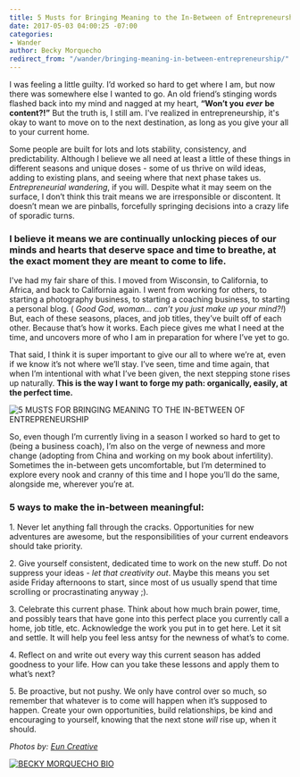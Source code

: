```yaml
---
title: 5 Musts for Bringing Meaning to the In-Between of Entrepreneurship
date: 2017-05-03 04:00:25 -07:00
categories:
- Wander
author: Becky Morquecho
redirect_from: "/wander/bringing-meaning-in-between-entrepreneurship/"
---
```


I was feeling a little guilty. I’d worked so hard to get where I am, but now there was somewhere else I wanted to go. An old friend’s stinging words flashed back into my mind and nagged at my heart, **“Won’t you** **_ever_** **be content?!”** But the truth is, I still am. I've realized in entrepreneurship, it's okay to want to move on to the next destination, as long as you give your all to your current home.

Some people are built for lots and lots stability, consistency, and predictability. Although I believe we all need at least a little of these things in different seasons and unique doses - some of us thrive on wild ideas, adding to existing plans, and seeing where that next phase takes us. _Entrepreneurial wandering_, if you will. Despite what it may seem on the surface, I don’t think this trait means we are irresponsible or discontent. It doesn’t mean we are pinballs, forcefully springing decisions into a crazy life of sporadic turns.

### **I believe it means we are continually unlocking pieces of our minds and hearts that deserve space and time to breathe, at the exact moment they are meant to come to life.**

I've had my fair share of this. I moved from Wisconsin, to California, to Africa, and back to California again. I went from working for others, to starting a photography business, to starting a coaching business, to starting a personal blog. ( _Good God, woman... can’t you just make up your mind?!_)  But, each of these seasons, places, and job titles, they’ve built off of each other. Because that’s how it works. Each piece gives me what I need at the time, and uncovers more of who I am in preparation for where I’ve yet to go.

That said, I think it is super important to give our all to where we’re at, even if we know it’s not where we’ll stay. I’ve seen, time and time again, that when I’m intentional with what I’ve been given, the next stepping stone rises up naturally. **This is the way I want to forge my path: organically, easily, at the perfect time.**

![5 MUSTS FOR BRINGING MEANING TO THE IN-BETWEEN OF ENTREPRENEURSHIP](https://yellow-blog-images.imgix.net/2017/05/TheFinerFewer-Final-070.jpg "5 MUSTS FOR BRINGING MEANING TO THE IN-BETWEEN OF ENTREPRENEURSHIP")

So, even though I’m currently living in a season I worked so hard to get to (being a business coach), I’m also on the verge of newness and more change (adopting from China and working on my book about infertility). Sometimes the in-between gets uncomfortable, but I’m determined to explore every nook and cranny of this time and I hope you’ll do the same, alongside me, wherever you’re at. 

### **5 ways to make the in-between meaningful:**

1\. Never let anything fall through the cracks. Opportunities for new adventures are awesome, but the responsibilities of your current endeavors should take priority.

2\. Give yourself consistent, dedicated time to work on the new stuff. Do not suppress your ideas - _let that creativity out_. Maybe this means you set aside Friday afternoons to start, since most of us usually spend that time scrolling or procrastinating anyway ;).

3\. Celebrate this current phase. Think about how much brain power, time, and possibly tears that have gone into this perfect place you currently call a home, job title, etc. Acknowledge the work you put in to get here. Let it sit and settle. It will help you feel less antsy for the newness of what’s to come.

4\. Reflect on and write out every way this current season has added goodness to your life. How can you take these lessons and apply them to what’s next?

5\. Be proactive, but not pushy. We only have control over so much, so remember that whatever is to come will happen when it’s supposed to happen. Create your own opportunities, build relationships, be kind and encouraging to yourself, knowing that the next stone _will_ rise up, when it should.

_Photos by: [Eun Creative](http://www.euncreative.com/)_

[![BECKY MORQUECHO BIO](https://yellow-blog-images.imgix.net/2017/05/BECKY-MORQUECHO-BIO.jpg)](http://idealustlife.com/)
